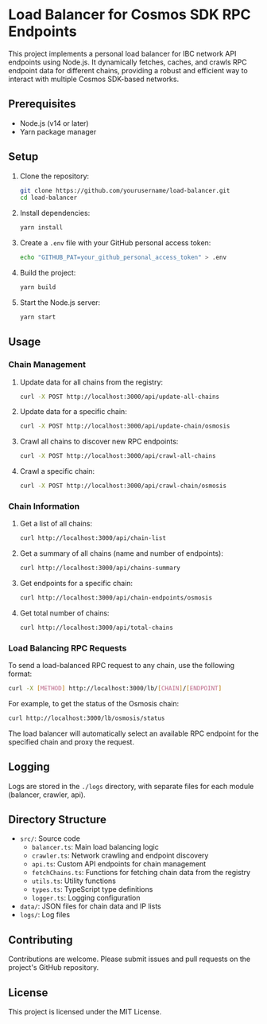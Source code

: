 # Load Balancer for Cosmos SDK RPC Endpoints

This project implements a personal load balancer for IBC network API endpoints using Node.js. It dynamically fetches, caches, and crawls RPC endpoint data for different chains, providing a robust and efficient way to interact with multiple Cosmos SDK-based networks.

## Prerequisites

- Node.js (v14 or later)
- Yarn package manager

## Setup

1. Clone the repository:
   ```bash
   git clone https://github.com/yourusername/load-balancer.git
   cd load-balancer
   ```

2. Install dependencies:
   ```bash
   yarn install
   ```

3. Create a `.env` file with your GitHub personal access token:
   ```bash
   echo "GITHUB_PAT=your_github_personal_access_token" > .env
   ```

4. Build the project:
   ```bash
   yarn build
   ```

5. Start the Node.js server:
   ```bash
   yarn start
   ```

## Usage

### Chain Management

1. Update data for all chains from the registry:
   ```bash
   curl -X POST http://localhost:3000/api/update-all-chains
   ```

2. Update data for a specific chain:
   ```bash
   curl -X POST http://localhost:3000/api/update-chain/osmosis
   ```

3. Crawl all chains to discover new RPC endpoints:
   ```bash
   curl -X POST http://localhost:3000/api/crawl-all-chains
   ```

4. Crawl a specific chain:
   ```bash
   curl -X POST http://localhost:3000/api/crawl-chain/osmosis
   ```

### Chain Information

1. Get a list of all chains:
   ```bash
   curl http://localhost:3000/api/chain-list
   ```

2. Get a summary of all chains (name and number of endpoints):
   ```bash
   curl http://localhost:3000/api/chains-summary
   ```

3. Get endpoints for a specific chain:
   ```bash
   curl http://localhost:3000/api/chain-endpoints/osmosis
   ```

4. Get total number of chains:
   ```bash
   curl http://localhost:3000/api/total-chains
   ```

### Load Balancing RPC Requests

To send a load-balanced RPC request to any chain, use the following format:

```bash
curl -X [METHOD] http://localhost:3000/lb/[CHAIN]/[ENDPOINT]
```

For example, to get the status of the Osmosis chain:

```bash
curl http://localhost:3000/lb/osmosis/status
```

The load balancer will automatically select an available RPC endpoint for the specified chain and proxy the request.

## Logging

Logs are stored in the `./logs` directory, with separate files for each module (balancer, crawler, api).

## Directory Structure

- `src/`: Source code
  - `balancer.ts`: Main load balancing logic
  - `crawler.ts`: Network crawling and endpoint discovery
  - `api.ts`: Custom API endpoints for chain management
  - `fetchChains.ts`: Functions for fetching chain data from the registry
  - `utils.ts`: Utility functions
  - `types.ts`: TypeScript type definitions
  - `logger.ts`: Logging configuration
- `data/`: JSON files for chain data and IP lists
- `logs/`: Log files

## Contributing

Contributions are welcome. Please submit issues and pull requests on the project's GitHub repository.

## License

This project is licensed under the MIT License.
